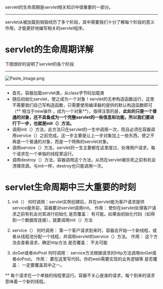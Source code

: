 servlet的生命周期是servlet相关知识中很重要的一部分。
***
servlet从被加载到销毁经历了多个阶段，其中需要我们十分了解每个阶段的意义作用，才能更好地编写相关的servlet程序。

# servlet的生命周期详解

下图很好的说明了servlet的各个阶段
***
![Paste_Image.png](http://upload-images.jianshu.io/upload_images/1234352-33b299fc37ef3b44.png?imageMogr2/auto-orient/strip%7CimageView2/2/w/1240)
***
* 首先，容器加载servlet类，从class字节码加载类
* 随后初始化servlet，使之成为一个对象！servlet的无参构造函数运行，这里不需要我们自己写构造函数，只需要使用编译器的提供的默认构造函数即可（** 相当于new操作 ，成为一个对象**），值得注意的是，**此处的只是一个普通的对象，还不具备成为一个完整servlet的一些信息和功能，所以我们要进行下一步，也就是init（）方法。**
* 调用init（）方法，此方法只在servlet的一生中调用一次，而且必须在容器调用service（）之前完成。这一步主要是让上一步对象加上一些东西，使之不再是一个普通的对象，而是一个特殊的servlet对象。
* 调用service（）方法，servlet的一生主要都在这里度过，处理用户请求，每个请求在一个单独的线程里运行。
* 调用destroy（）方法，容器调用这个方法，从而在servlet被杀死之前有机会清理资源。与init一样，destroy也只能调用一次。

# servlet生命周期中三大重要的时刻

1.  init（）
何时调用：servlet实例创建后，并在servlet能为客户请求提供service服务前，容器要对servlet调用init。
作用： 使你在servlet处理客户请求之前有机会对其进行初始化
是否覆盖： 有可能。如果由初始化代码（如得到一个数据库连接），就要调用init（）方法

2. service（）
何时调用：
第一个客户请求到来时，容器会开始一个新线程，或者从线程池分配一个线程，并调用servlet的service（）方法。
作用：
这个方法会查看请求，确定http方法
是否覆盖：
不太可能

3. doGet或者doPost
何时调用：
service方法根据请求的http方法调用doGet或者doPost。
作用：
要在这里写代码，你的web需要实现的业务逻辑等
是否覆盖：
一定要覆盖其中之一。

** 每个请求在一个单独的线程里运行。容器不关心是谁的请求，每个到来的请求意味着一个新的线程。
